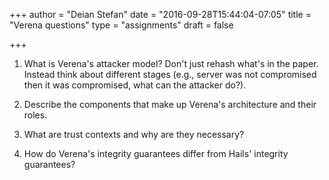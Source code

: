 +++
author = "Deian Stefan"
date = "2016-09-28T15:44:04-07:05"
title = "Verena questions"
type = "assignments"
draft = false

+++

1. What is Verena's attacker model? Don't just rehash what's in the paper.
   Instead think about different stages (e.g., server was not compromised then
   it was compromised, what can the attacker do?).

2. Describe the components that make up Verena's architecture and their roles.

3. What are trust contexts and why are they necessary?

4. How do Verena's integrity guarantees differ from Hails' integrity
   guarantees?

